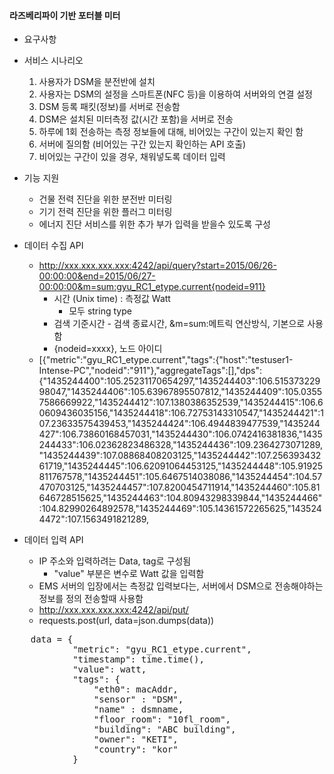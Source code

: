 #### 라즈베리파이 기반 포터블 미터
  - 요구사항
  - 서비스 시나리오  
    1. 사용자가 DSM을 분전반에 설치
    1. 사용자는 DSM의 설정을 스마트폰(NFC 등)을 이용하여 서버와의 연결 설정
    1. DSM 등록 패킷(정보)를 서버로 전송함
    1. DSM은 설치된 미터측정 값(시간 포함)을 서버로 전송
    1. 하루에 1회 전송하는 측정 정보들에 대해, 비어있는 구간이 있는지 확인 함
      1. 서버에 질의함 (비어있는 구간 있는지 확인하는 API 호출)
      1. 비어있는 구간이 있을 경우, 채워넣도록 데이터 입력 

  - 기능 지원
    - 건물 전력 진단을 위한 분전반 미터링
    - 기기 전력 진단을 위한 플러그 미터링
    - 에너지 진단 서비스를 위한 추가 부가 입력을 받을수 있도록 구성

  - 데이터 수집 API 
    - http://xxx.xxx.xxx.xxx:4242/api/query?start=2015/06/26-00:00:00&end=2015/06/27-00:00:00&m=sum:gyu_RC1_etype.current{nodeid=911}
      - 시간 (Unix time) : 측정값 Watt 
        - 모두 string type
      - 검색 기준시간 - 검색 종료시간, &m=sum:메트릭 연산방식, 기본으로 사용함
      - {nodeid=xxxx}, 노드 아이디
    - [{"metric":"gyu_RC1_etype.current","tags":{"host":"testuser1-Intense-PC","nodeid":"911"},"aggregateTags":[],"dps":{"1435244400":105.25231170654297,"1435244403":106.51537322998047,"1435244406":105.63967895507812,"1435244409":105.03557586669922,"1435244412":107.1380386352539,"1435244415":106.60609436035156,"1435244418":106.72753143310547,"1435244421":107.23633575439453,"1435244424":106.4944839477539,"1435244427":106.73860168457031,"1435244430":106.0742416381836,"1435244433":106.02362823486328,"1435244436":109.2364273071289,"1435244439":107.08868408203125,"1435244442":107.25639343261719,"1435244445":106.62091064453125,"1435244448":105.91925811767578,"1435244451":105.6467514038086,"1435244454":104.57470703125,"1435244457":107.8200454711914,"1435244460":105.81646728515625,"1435244463":104.80943298339844,"1435244466":104.82990264892578,"1435244469":105.14361572265625,"1435244472":107.1563491821289,

  - 데이터 입력 API
    - IP 주소와 입력하려는 Data, tag로 구성됨
      - "value" 부분은 변수로 Watt 값을 입력함 
    - EMS 서버의 입장에서는 측정값 입력보다는, 서버에서 DSM으로 전송해야하는 정보를 정의 전송할때 사용함
    - http://xxx.xxx.xxx.xxx:4242/api/put/
    - requests.post(url, data=json.dumps(data))
<pre>
    data = {
			"metric": "gyu_RC1_etype.current",
			"timestamp": time.time(),
			"value": watt,
			"tags": {
				"eth0": macAddr,
				"sensor" : "DSM",
				"name" : dsmname,
				"floor_room": "10fl_room",
				"building": "ABC building",
				"owner": "KETI",
				"country": "kor"
			}
</pre>

